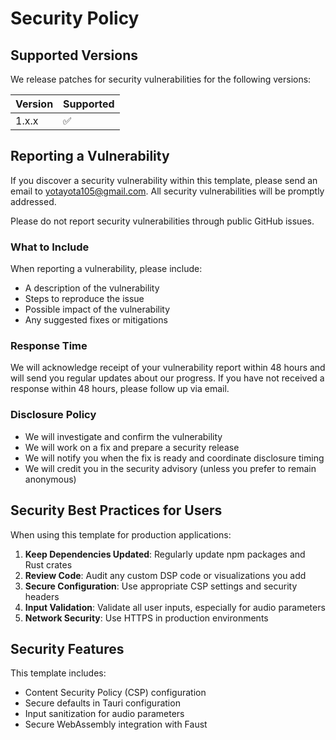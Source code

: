# Security Policy

## Supported Versions

We release patches for security vulnerabilities for the following versions:

| Version | Supported          |
| ------- | ------------------ |
| 1.x.x   | :white_check_mark: |

## Reporting a Vulnerability

If you discover a security vulnerability within this template, please send an email to yotayota105@gmail.com. All security vulnerabilities will be promptly addressed.

Please do not report security vulnerabilities through public GitHub issues.

### What to Include

When reporting a vulnerability, please include:

- A description of the vulnerability
- Steps to reproduce the issue
- Possible impact of the vulnerability
- Any suggested fixes or mitigations

### Response Time

We will acknowledge receipt of your vulnerability report within 48 hours and will send you regular updates about our progress. If you have not received a response within 48 hours, please follow up via email.

### Disclosure Policy

- We will investigate and confirm the vulnerability
- We will work on a fix and prepare a security release
- We will notify you when the fix is ready and coordinate disclosure timing
- We will credit you in the security advisory (unless you prefer to remain anonymous)

## Security Best Practices for Users

When using this template for production applications:

1. **Keep Dependencies Updated**: Regularly update npm packages and Rust crates
2. **Review Code**: Audit any custom DSP code or visualizations you add
3. **Secure Configuration**: Use appropriate CSP settings and security headers
4. **Input Validation**: Validate all user inputs, especially for audio parameters
5. **Network Security**: Use HTTPS in production environments

## Security Features

This template includes:

- Content Security Policy (CSP) configuration
- Secure defaults in Tauri configuration
- Input sanitization for audio parameters
- Secure WebAssembly integration with Faust
